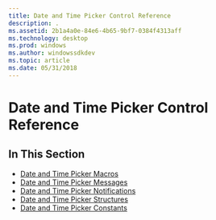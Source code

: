 ```yaml
---
title: Date and Time Picker Control Reference
description: .
ms.assetid: 2b1a4a0e-84e6-4b65-9bf7-0384f4313aff
ms.technology: desktop
ms.prod: windows
ms.author: windowssdkdev
ms.topic: article
ms.date: 05/31/2018
---
```


# Date and Time Picker Control Reference

## In This Section

-   [Date and Time Picker Macros](bumper-date-and-time-picker-control-reference-macros.md)
-   [Date and Time Picker Messages](bumper-date-and-time-picker-control-reference-messages.md)
-   [Date and Time Picker Notifications](bumper-date-and-time-picker-control-reference-notifications.md)
-   [Date and Time Picker Structures](bumper-date-and-time-picker-control-reference-structures.md)
-   [Date and Time Picker Constants](bumper-date-and-time-picker-control-reference-constants.md)

 

 





